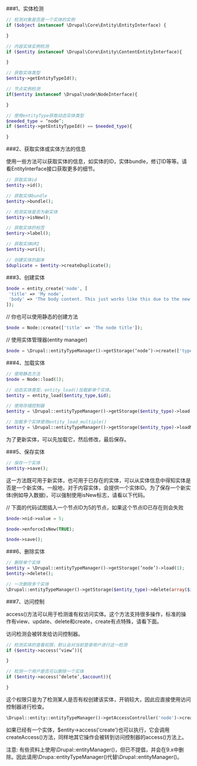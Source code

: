 ###1、实体检测

```php
// 检测对象是否是一个实体的实例
if ($object instanceof \Drupal\Core\Entity\EntityInterface) {

}

// 内容实体实例检测
if ($entity instanceof \Drupal\Core\Entity\ContentEntityInterface){

}

// 获取实体类型
$entity->getEntityTypeId();

// 节点实例检测
if($entity instanceof \Drupal\node\NodeInterface){

}

// 使用entityType获取动态实体类型
$needed_type = ‘node’;
if ($entity->getEntityTypeId() == $needed_type){

}
```

###2、获取实体或实体方法的信息

使用一些方法可以获取实体的信息，如实体的ID，实体bundle，修订ID等等。请看EntityInterface接口获取更多的细节。

```php
// 获取实体id
$entity->id();

// 获取实体bundle
$entity->bundle();

// 检测实体是否为新实体
$entity->isNew();

// 获取实体的标签
$entiry->label();

// 获取实体URI
$entity->uri();

// 创建实体的副本
$duplicate = $entity->createDuplicate();
```

###3、创建实体
```php
$node = entity_create('node', [
 'title' => 'My node',
 'body' => 'The body content. This just works like this due to the new Entity Field API. It will be assigned as the value of the first field item in the default language.'
]);
```

// 你也可以使用静态的创建方法

```php
$node = Node::create(['title' => 'The node title']);
```

// 使用实体管理器(entity manager)
```php
$node = \Drupal::entityTypeManager()->getStorage(‘node’)->create(['type' => 'article', 'title' => 'Another node'));
```

###4、加载实体
```php
// 使用静态方法
$node = Node::load(1);

// 动态实体类型，entity_load()加载新单个实体。
$entity = entity_load($entity_type,$id);

// 使用存储控制器
$entity = \Drupal::entityTypeManager()->getStorage($entity_type)->load(1);

// 加载多个实体使用entity_load_multiple()
$entity = \Drupal::entityTypeManager()->getStorage($entity_type)->loadMultiple(array(1,2,3));
```

为了更新实体，可以先加载它，然后修改，最后保存。

###5、保存实体

```php
// 保存一个实体
$entity->save();
```

这一方法既可用于新实体，也可用于已存在的实体，可以从实体信息中得知实体是否是一个新实体。一般地，对于内容实体，会提供一个实体ID。为了保存一个新实体(例如导入数据)，可以强制使用isNew标志，请看以下代码。

// 下面的代码试图插入一个节点ID为5的节点，如果这个节点ID已存在则会失败
```php
$node->nid->value = 5;

$node->enforceIsNew(TRUE);

$node->save();
```

###6、删除实体
```php
// 删除单个实体
$entity = \Drupal::entityTypeManager()->getStorage(‘node’)->load(1);
$entity->delete();

// 一次删除多个实体
\Drupal::entityTypeManager()->getStorage($entity_type)->delete(array($id1 => $entity1,$id2 => $entity2));
```

###7、访问控制

access()方法可以用于检测谁有权访问实体。这个方法支持很多操作，标准的操作有view、update、delete和create，create有点特殊，请看下面。

访问检测会被转发给访问控制器。

```php
// 检测实体的查看权限，默认会对当前登录用户进行这一检测
if ($entity->access(‘view’)){

}

// 检测一个用户是否可以删除一个实体
if ($entity->access(‘delete’,$account)){

}
```

这个权限只是为了检测某人是否有权创建该实体，开销较大，因此应直接使用访问控制器进行检查。

```php
\Drupal::entity::entityTypeManager()->getAccessController('node')->createAccess('article');
```

如果已经有一个实体，$entity->access('create')也可以执行，它会调用createAccess()方法，同样地其它操作会被转到访问控制器的access()方法上。

注意: 有些资料上使用\Drupal::entityManager()，但已不提倡，并会在9.x中删除。因此请用\Drupa::entityTypeManager()代替\Drupal::entityManager()。